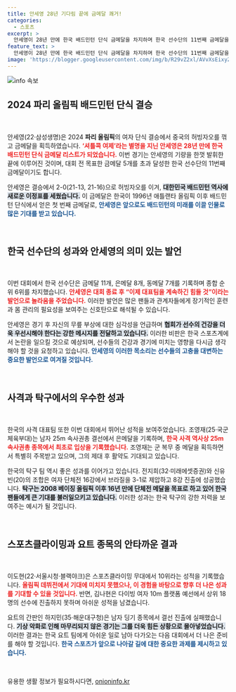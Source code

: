 ```yaml
---
title: 안세영 28년 기다림 끝에 금메달 쾌거!
categories:
  - 스포츠
excerpt: >
  안세영이 28년 만에 한국 배드민턴 단식 금메달을 차지하며 한국 선수단의 11번째 금메달을 추가했다! 중간 합계에서 금 11개, 은 8개, 동 7개로 종합 순위 6위에 오르며 대성공을 거둔 한국 올림픽 팀의 여정을 따라가자.
feature_text: >
  안세영이 28년 만에 한국 배드민턴 단식 금메달을 차지하며 한국 선수단의 11번째 금메달을 추가했다! 중간 합계에서 금 11개, 은 8개, 동 7개로 종합 순위 6위에 오르며 대성공을 거둔 한국 올림픽 팀의 여정을 따라가자.
image: 'https://blogger.googleusercontent.com/img/b/R29vZ2xl/AVvXsEixyZcFfHzMRdzZMjFBmAUKJYCLCGyLL1o632UiGVXcaFdKo_bkvkuCioo0uUKlGfBVcT3P84aROyZIXSBEx3Aw5nCQ3pTgDom1WDC4m8eifvWiAmWEEVb4x6G_l8C0QH225ldMjyaFvpxGEBGNO37VmDTDMHGhJPq73UglMfDca1-0aw/s1600/blogspot.png'
---
```


<p><img src="https://blogger.googleusercontent.com/img/b/R29vZ2xl/AVvXsEixyZcFfHzMRdzZMjFBmAUKJYCLCGyLL1o632UiGVXcaFdKo_bkvkuCioo0uUKlGfBVcT3P84aROyZIXSBEx3Aw5nCQ3pTgDom1WDC4m8eifvWiAmWEEVb4x6G_l8C0QH225ldMjyaFvpxGEBGNO37VmDTDMHGhJPq73UglMfDca1-0aw/s1600/blogspot.png" alt="info 속보" /></p>

<h2 data-ke-size="size26">2024 파리 올림픽 배드민턴 단식 결승</h2>

<p data-ke-size="size16">&nbsp;</p>

<p>안세영(22·삼성생명)은 2024 <b>파리 올림픽</b>의 여자 단식 결승에서 중국의 허빙자오를 꺾고 금메달을 획득하였습니다. <b><span style="color: #ee2323;">‘셔틀콕 여제’라는 별명을 지닌 안세영은 28년 만에 한국 배드민턴 단식 금메달 리스트가 되었습니다.</span></b> 이번 경기는 안세영의 기량을 한껏 발휘한 끝에 이루어진 것이며, 대회 전 목표한 금메달 5개를 초과 달성한 한국 선수단의 11번째 금메달이기도 합니다. </p>

<p>안세영은 결승에서 2-0(21-13, 21-16)으로 허빙자오를 이겨, <b><span style="background-color: #21538527;">대한민국 배드민턴 역사에 새로운 이정표를 세웠습니다.</span></b> 이 금메달은 한국이 1996년 애틀랜타 올림픽 이후 배드민턴 단식에서 얻은 첫 번째 금메달로, <b><span style="color: #1a5490;">안세영은 앞으로도 배드민턴의 미래를 이끌 인물로 많은 기대를 받고 있습니다.</span></b></p>

<p data-ke-size="size16">&nbsp;</p>

<h2 data-ke-size="size26">한국 선수단의 성과와 안세영의 의미 있는 발언</h2>

<p data-ke-size="size16">&nbsp;</p>

<p>이번 대회에서 한국 선수단은 금메달 11개, 은메달 8개, 동메달 7개를 기록하며 종합 순위 6위를 차지했습니다. <b><span style="color: #ee2323;">안세영은 대회 종료 후 “이제 대표팀을 계속하긴 힘들 것”이라는 발언으로 놀라움을 주었습니다.</span></b> 이러한 발언은 많은 팬들과 관계자들에게 장기적인 훈련과 몸 관리의 필요성을 보여주는 신호탄으로 해석될 수 있습니다. </p>

<p>안세영은 경기 후 자신의 무릎 부상에 대한 심각성을 언급하며 <b><span style="background-color: #21538527;">협회가 선수의 건강을 더욱 우선시해야 한다는 강한 메시지를 전달하고 있습니다.</span></b> 이러한 비판은 한국 스포츠계에서 논란을 일으킬 것으로 예상되며, 선수들의 건강과 경기에 미치는 영향을 다시금 생각해야 할 것을 요청하고 있습니다. <b><span style="color: #1a5490;">안세영의 이러한 목소리는 선수들의 고충을 대변하는 중요한 발언으로 여겨질 것입니다.</span></b></p>

<p data-ke-size="size16">&nbsp;</p>

<h2 data-ke-size="size26">사격과 탁구에서의 우수한 성과</h2>

<p data-ke-size="size16">&nbsp;</p>

<p>한국의 사격 대표팀 또한 이번 대회에서 뛰어난 성적을 보여주었습니다. 조영재(25·국군체육부대)는 남자 25m 속사권총 결선에서 은메달을 기록하며, <b><span style="color: #ee2323;">한국 사격 역사상 25m 속사권총 종목에서 최초로 입상을 기록했습니다.</span></b> 조영재는 군 복무 중 메달을 획득하면서 특별히 주목받고 있으며, 그의 제대 후 활약도 기대되고 있습니다.</p>

<p>한국의 탁구 팀 역시 좋은 성과를 이어가고 있습니다. 전지희(32·미래에셋증권)와 신유빈(20)의 조합은 여자 단체전 16강에서 브라질을 3-1로 제압하고 8강 진출에 성공했습니다. <b><span style="background-color: #21538527;">탁구는 2008 베이징 올림픽 이후 16년 만에 단체전 메달을 목표로 하고 있어 한국 팬들에게 큰 기대를 불러일으키고 있습니다.</span></b> 이러한 성과는 한국 탁구의 강한 저력을 보여주는 예시가 될 것입니다.</p>

<p data-ke-size="size16">&nbsp;</p>

<h2 data-ke-size="size26">스포츠클라이밍과 요트 종목의 안타까운 결과</h2>

<p data-ke-size="size16">&nbsp;</p>

<p>이도현(22·서울시청·블랙야크)은 스포츠클라이밍 무대에서 10위라는 성적을 기록했습니다. <b><span style="color: #ee2323;">올림픽 데뷔전에서 기대에 미치지 못했으나, 이 경험을 바탕으로 향후 더 나은 성과를 기대할 수 있을 것입니다.</span></b> 반면, 김나현은 다이빙 여자 10m 플랫폼 예선에서 상위 18명의 선수에 진출하지 못하며 아쉬운 성적을 남겼습니다.</p>

<p>요트의 간판인 하지민(35·해운대구청)은 남자 딩기 종목에서 결선 진출에 실패했습니다. <b><span style="background-color: #21538527;">기상 악화로 인해 마무리되지 않은 경기는 그를 더욱 힘든 상황으로 몰아넣었습니다.</span></b> 이러한 결과는 한국 요트 팀에게 아쉬운 일로 남아 다가오는 다음 대회에서 더 나은 준비를 해야 할 것입니다. <b><span style="color: #1a5490;">한국 스포츠가 앞으로 나아갈 길에 대한 중요한 과제를 제시하고 있습니다.</span></b></p>

<p data-ke-size="size16">&nbsp;</p>
유용한 생활 정보가 필요하시다면, <a href="https://onioninfo.kr" rel="dofollow">onioninfo.kr</a>


